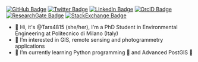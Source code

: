[![GitHub Badge](https://img.shields.io/badge/GitHub-100000?style=for-the-badge&logo=github&logoColor=white)](https://github.com/Tars4815?tab=followers)
[![Twitter Badge](https://img.shields.io/badge/Twitter-1DA1F2?style=for-the-badge&logo=twitter&logoColor=white)](https://twitter.com/fede_gaspari)
[![LinkedIn Badge](https://img.shields.io/badge/LinkedIn-0077B5?style=for-the-badge&logo=linkedin&logoColor=white)](https://www.linkedin.com/in/federicagaspari)
[![OrcID Badge](https://img.shields.io/badge/orcid-A6CE39?style=for-the-badge&logo=orcid&logoColor=white)](https://orcid.org/my-orcid?orcid=0000-0001-8502-7381)
[![ResearchGate Badge](https://img.shields.io/badge/Research_Gate-00CCBB.svg?&style=for-the-badge&logo=ResearchGate&logoColor=white)](https://www.researchgate.net/profile/Federica-Gaspari)
[![StackExchange Badge](https://img.shields.io/badge/StackExchange-%23ffffff.svg?&style=for-the-badge&logo=StackExchange&logoColor=white)](https://gis.stackexchange.com/users/209099/federica-gaspari)

- 👋 Hi, it's @Tars4815 (she/her), I'm a PhD Student in Environmental Engineering at Politecnico di Milano (Italy)
- 👀 I’m interested in GIS, remote sensing and photogrammetry applications
- 🌱 I’m currently learning Python programming 🐍 and Advanced PostGIS 📒

<!---
[![Fede's GitHub stats](https://github-readme-stats.vercel.app/api?username=Tars4815)](https://github.com/anuraghazra/github-readme-stats) 

[![Top Langs](https://github-readme-stats.vercel.app/api/top-langs/?username=Tars4815)](https://github.com/anuraghazra/github-readme-stats) 
--->

<!---
Tars4815/Tars4815 is a ✨ special ✨ repository because its `README.md` (this file) appears on your GitHub profile.
You can click the Preview link to take a look at your changes.
--->
